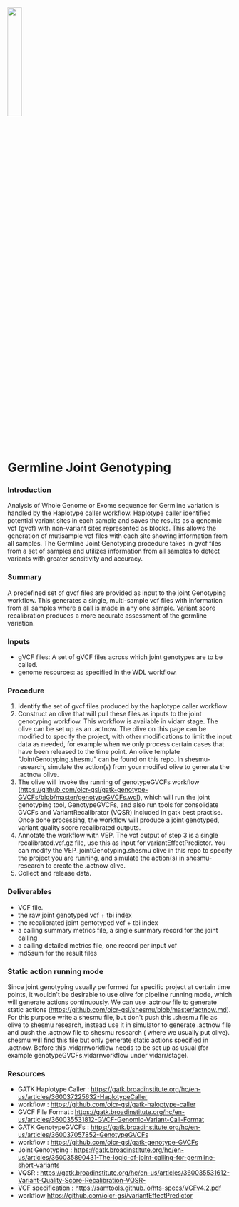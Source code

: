 <img src="https://oicr.on.ca/wp-content/themes/oicr/assets/img/logo.svg" width=25% height=25%>

# Germline Joint Genotyping   

### Introduction
Analysis of Whole Genome or Exome sequence for Germline variation is handled by the Haplotype caller workflow. Haplotype caller identified potential variant sites in each sample and saves the results as a genomic vcf (gvcf) with non-variant sites represented as blocks. This allows the generation of mutisample vcf files with each site showing information from all samples. The Germline Joint Genotyping procedure takes in gvcf files from a set of samples and utilizes information from all samples to detect variants with greater sensitivity and accuracy.

### Summary
A predefined set of gvcf files are provided as input to the joint Genotyping workflow. This generates a single, multi-sample vcf files with information from all samples where a call is made in any one sample.  Variant score recalibration produces a more accurate assessment of the germline variation.

### Inputs  
- gVCF files: A set of gVCF files across which joint genotypes are to be called.
- genome resources: as specified in the WDL workflow.

### Procedure
 1. Identify the set of gvcf files produced by the haplotype caller workflow
 2. Construct an olive that will pull these files as inputs to the joint genotyping workflow. This workflow is available in vidarr stage. The olive can be set up as an .actnow.  The olive on this page can be modified to specify the project, with other modifications to limit the input data as needed, for example when we only process certain cases that have been released to the time point. An olive template "JointGenotyping.shesmu" can be found on this repo. In shesmu-research, simulate the action(s) from your modifed olive to generate the .actnow olive.
 3. The olive will invoke the running of genotypeGVCFs workflow (https://github.com/oicr-gsi/gatk-genotype-GVCFs/blob/master/genotypeGVCFs.wdl), which will run the joint genotyping tool, GenotypeGVCFs, and also run tools for consolidate GVCFs and VariantRecalibrator (VQSR) included in gatk best practise. Once done processing, the workflow will produce a joint genotyped, variant quality score recalibrated outputs. 
 4. Annotate the workflow with VEP. The vcf output of step 3 is a single recalibrated.vcf.gz file, use this as input for variantEffectPredictor. You can modify the VEP_jointGenotyping.shesmu olive in this repo to specify the project you are running, and simulate the action(s) in shesmu-research to create the .actnow olive.
 5. Collect and release data.
 
### Deliverables
 - VCF file.
 - the raw joint genotyped vcf + tbi index
 - the recalibrated joint gentotyped vcf + tbi index
 - a calling summary metrics file, a single summary record for the joint calling
 - a calling detailed metrics file, one record per input vcf
 - md5sum for the result files

### Static action running mode
Since joint genotyping usually performed for specific project at certain time points, it wouldn't be desirable to use olive for pipeline running mode, which will generate actions continuously. We can use .actnow file to generate static actions (https://github.com/oicr-gsi/shesmu/blob/master/actnow.md). 
For this purpose write a shesmu file, but don't push this .shesmu file as olive to shesmu research, instead use it in simulator to generate .actnow file and push the .actnow file to shesmu research ( where we usually put olive). shesmu will find this file but only generate static actions specified in .actnow.
Before this .vidarrworkflow needs to be set up as usual (for example genotypeGVCFs.vidarrworkflow under vidarr/stage).

### Resources
- GATK Haplotype Caller : https://gatk.broadinstitute.org/hc/en-us/articles/360037225632-HaplotypeCaller
- workflow : https://github.com/oicr-gsi/gatk-haloptype-caller
- GVCF File Format : https://gatk.broadinstitute.org/hc/en-us/articles/360035531812-GVCF-Genomic-Variant-Call-Format
- GATK GenotypeGVCFs : https://gatk.broadinstitute.org/hc/en-us/articles/360037057852-GenotypeGVCFs
- workflow : https://github.com/oicr-gsi/gatk-genotype-GVCFs
- Joint Genotyping : https://gatk.broadinstitute.org/hc/en-us/articles/360035890431-The-logic-of-joint-calling-for-germline-short-variants
- VQSR : https://gatk.broadinstitute.org/hc/en-us/articles/360035531612-Variant-Quality-Score-Recalibration-VQSR-
- VCF specification : https://samtools.github.io/hts-specs/VCFv4.2.pdf
- workflow https://github.com/oicr-gsi/variantEffectPredictor

